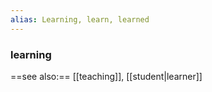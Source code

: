 ```yaml
---
alias: Learning, learn, learned
---
```

### learning
==see also:== [[teaching]], [[student|learner]]